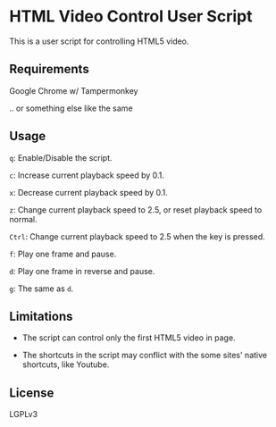 # HTML Video Control User Script

This is a user script for controlling HTML5 video.

## Requirements

Google Chrome w/ Tampermonkey

.. or something else like the same

## Usage

`q`: Enable/Disable the script.

`c`: Increase current playback speed by 0.1.

`x`: Decrease current playback speed by 0.1.

`z`: Change current playback speed to 2.5, or reset playback speed to normal.

`Ctrl`: Change current playback speed to 2.5 when the key is pressed.

`f`: Play one frame and pause.

`d`: Play one frame in reverse and pause.

`g`: The same as `d`.

## Limitations

- The script can control only the first HTML5 video in page.

- The shortcuts in the script may conflict with the some sites' native shortcuts, like Youtube.

## License

LGPLv3
